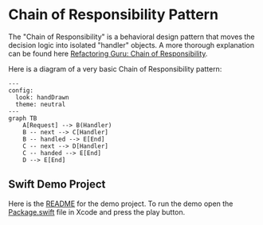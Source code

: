 # Chain of Responsibility Pattern

The "Chain of Responsibility" is a behavioral design pattern that moves the decision logic into isolated "handler"
objects. A more thorough explanation can be found here
[Refactoring Guru: Chain of Responsibility](https://refactoring.guru/design-patterns/chain-of-responsibility).

Here is a diagram of a very basic Chain of Responsibility pattern:

```mermaid
---
config:
  look: handDrawn
  theme: neutral
---
graph TB
    A[Request] --> B(Handler)
    B -- next --> C[Handler]
    B -- handled --> E[End]
    C -- next --> D[Handler]
    C -- handed --> E[End]
    D --> E[End]
```

## Swift Demo Project

Here is the [README](../DesignPatterns/ChainOfResponsibility/README.md) for the demo project. To run the demo open the
[Package.swift](../DesignPatterns/ChainOfResponsibility/Package.swift) file in Xcode and press the play button.
